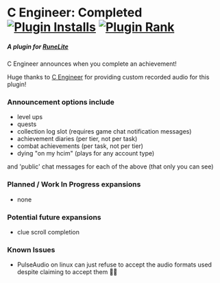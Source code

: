 # C Engineer: Completed [![Plugin Installs](http://img.shields.io/endpoint?url=https://i.pluginhub.info/shields/installs/plugin/c-engineer-completed)](https://runelite.net/plugin-hub/m0bile%20btw) [![Plugin Rank](http://img.shields.io/endpoint?url=https://i.pluginhub.info/shields/rank/plugin/c-engineer-completed)](https://runelite.net/plugin-hub)
##### A plugin for [RuneLite](https://runelite.net/)
C Engineer announces when you complete an achievement!

Huge thanks to [C Engineer](https://www.youtube.com/channel/UCUNoAjAgVHEHc6jrUr4XuWQ) for providing custom recorded audio for this plugin!

### Announcement options include
- level ups
- quests
- collection log slot (requires game chat notification messages)
- achievement diaries (per tier, not per task)
- combat achievements (per task, not per tier)
- dying "on my hcim" (plays for any account type)

and 'public' chat messages for each of the above (that only you can see)

### Planned / Work In Progress expansions
- none

### Potential future expansions
- clue scroll completion

### Known Issues
- PulseAudio on linux can just refuse to accept the audio formats used despite claiming to accept them :man_shrugging:
